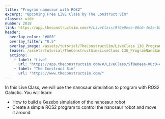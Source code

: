 ```yaml
---
title: "Program nanosaur with ROS2"
excerpt: "Upcoming Free LIVE Class by The Construct Sim"
classes: wide
number: 2018
link: https://app.theconstructsim.com/#/LiveClass/9f0e0eea-00c0-4e3e-b54e-197ebee21b68
header:
  overlay_color: "#000"
  overlay_filter: "0.5"
  overlay_image: /assets/tutorial/TheConstructSim/LiveClass 130_ProgramNanoSaurwithROS2_TheConstruct.jpeg
  teaser: /assets/tutorial/TheConstructSim/LiveClass 130_ProgramNanoSaurwithROS2_TheConstruct.jpeg
  actions:
    - label: "Live"
      url: "https://app.theconstructsim.com/#/LiveClass/9f0e0eea-00c0-4e3e-b54e-197ebee21b68"
    - label: "The Construct Sim"
      url: "https://www.theconstructsim.com/"
---
```


In this Live Class, we will use the nanosaur simulation to program with ROS2 Galactic. You will learn:

* How to build a Gazebo simulation of the nanosaur robot
* Create a simple ROS2 program to control the nanosaur robot and move it around